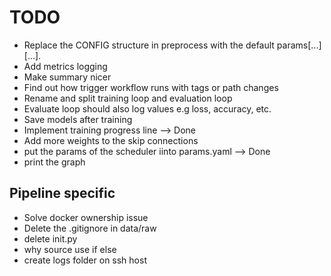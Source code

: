# TODO

- Replace the CONFIG structure in preprocess with the default params[...][...].
- Add metrics logging
- Make summary nicer
- Find out how trigger workflow runs with tags or path changes
- Rename and split training loop and evaluation loop
- Evaluate loop should also log values e.g loss, accuracy, etc.
- Save models after training
- Implement training progress line --> Done
- Add more weights to the skip connections
- put the params of the scheduler iinto params.yaml --> Done
- print the graph

## Pipeline specific

- Solve docker ownership issue
- Delete the .gitignore in data/raw
- delete init.py
- why source use if else
- create logs folder on ssh host